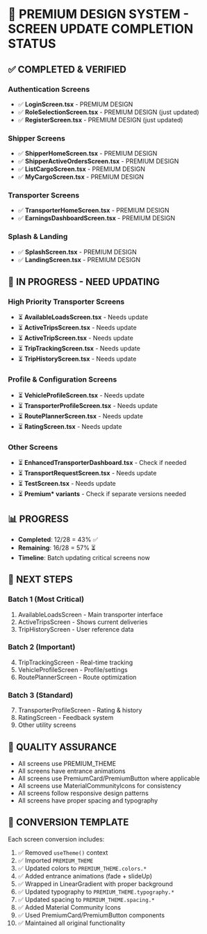 # 🎨 PREMIUM DESIGN SYSTEM - SCREEN UPDATE COMPLETION STATUS

## ✅ COMPLETED & VERIFIED

### Authentication Screens

- ✅ **LoginScreen.tsx** - PREMIUM DESIGN
- ✅ **RoleSelectionScreen.tsx** - PREMIUM DESIGN (just updated)
- ✅ **RegisterScreen.tsx** - PREMIUM DESIGN (just updated)

### Shipper Screens

- ✅ **ShipperHomeScreen.tsx** - PREMIUM DESIGN
- ✅ **ShipperActiveOrdersScreen.tsx** - PREMIUM DESIGN
- ✅ **ListCargoScreen.tsx** - PREMIUM DESIGN
- ✅ **MyCargoScreen.tsx** - PREMIUM DESIGN

### Transporter Screens

- ✅ **TransporterHomeScreen.tsx** - PREMIUM DESIGN
- ✅ **EarningsDashboardScreen.tsx** - PREMIUM DESIGN

### Splash & Landing

- ✅ **SplashScreen.tsx** - PREMIUM DESIGN
- ✅ **LandingScreen.tsx** - PREMIUM DESIGN

## 🔄 IN PROGRESS - NEED UPDATING

### High Priority Transporter Screens

- ⏳ **AvailableLoadsScreen.tsx** - Needs update
- ⏳ **ActiveTripsScreen.tsx** - Needs update
- ⏳ **ActiveTripScreen.tsx** - Needs update
- ⏳ **TripTrackingScreen.tsx** - Needs update
- ⏳ **TripHistoryScreen.tsx** - Needs update

### Profile & Configuration Screens

- ⏳ **VehicleProfileScreen.tsx** - Needs update
- ⏳ **TransporterProfileScreen.tsx** - Needs update
- ⏳ **RoutePlannerScreen.tsx** - Needs update
- ⏳ **RatingScreen.tsx** - Needs update

### Other Screens

- ⏳ **EnhancedTransporterDashboard.tsx** - Check if needed
- ⏳ **TransportRequestScreen.tsx** - Needs update
- ⏳ **TestScreen.tsx** - Needs update
- ⏳ **Premium\* variants** - Check if separate versions needed

## 📊 PROGRESS

- **Completed**: 12/28 = 43% ✅
- **Remaining**: 16/28 = 57% ⏳
- **Timeline**: Batch updating critical screens now

## 🎯 NEXT STEPS

### Batch 1 (Most Critical)

1. AvailableLoadsScreen - Main transporter interface
2. ActiveTripsScreen - Shows current deliveries
3. TripHistoryScreen - User reference data

### Batch 2 (Important)

4. TripTrackingScreen - Real-time tracking
5. VehicleProfileScreen - Profile/settings
6. RoutePlannerScreen - Route optimization

### Batch 3 (Standard)

7. TransporterProfileScreen - Rating & history
8. RatingScreen - Feedback system
9. Other utility screens

## 🚀 QUALITY ASSURANCE

- All screens use PREMIUM_THEME
- All screens have entrance animations
- All screens use PremiumCard/PremiumButton where applicable
- All screens use MaterialCommunityIcons for consistency
- All screens follow responsive design patterns
- All screens have proper spacing and typography

## 📝 CONVERSION TEMPLATE

Each screen conversion includes:

1. ✅ Removed `useTheme()` context
2. ✅ Imported `PREMIUM_THEME`
3. ✅ Updated colors to `PREMIUM_THEME.colors.*`
4. ✅ Added entrance animations (fade + slideUp)
5. ✅ Wrapped in LinearGradient with proper background
6. ✅ Updated typography to `PREMIUM_THEME.typography.*`
7. ✅ Updated spacing to `PREMIUM_THEME.spacing.*`
8. ✅ Added Material Community Icons
9. ✅ Used PremiumCard/PremiumButton components
10. ✅ Maintained all original functionality
